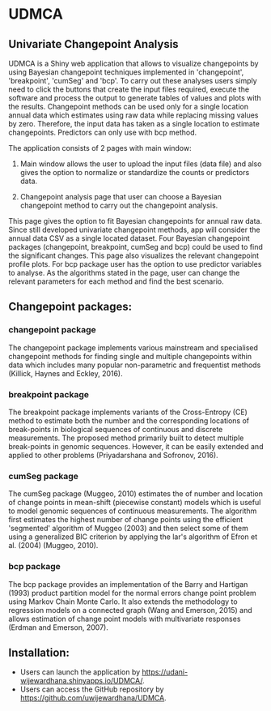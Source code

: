 # UDMCA

## Univariate Changepoint Analysis

UDMCA is a Shiny web application that allows to visualize changepoints by using Bayesian changepoint techniques implemented in 'changepoint', 'breakpoint', 'cumSeg' and 'bcp'. To carry out these analyses users simply need to click the buttons that create the input files required, execute the software and process the output to generate tables of values and plots with the results. Changepoint methods can be used only for a single location annual data which estimates using raw data while replacing missing values by zero. Therefore, the input data has taken as a single location to estimate changepoints. Predictors can only use with bcp method.

The application consists of 2 pages with main window: 

1)	Main window allows the user to upload the input files (data file) and also gives the option to normalize or standardize the counts or predictors data. 

2)	Changepoint analysis page that user can choose a Bayesian changepoint method to carry out the changepoint analysis.

This page gives the option to fit Bayesian changepoints for annual raw data. Since still developed univariate changepoint methods, app will consider the annual data CSV as a single located dataset. Four Bayesian changepoint packages (changepoint, breakpoint, cumSeg and bcp) could be used to find the significant changes. This page also visualizes the relevant changepoint profile plots. For bcp package user has the option to use predictor variables to analyse. As the algorithms stated in the page, user can change the relevant parameters for each method and find the best scenario.

## Changepoint packages:

### changepoint package

The changepoint package implements various mainstream and specialised changepoint methods for finding single and multiple changepoints within data which includes many popular non-parametric and frequentist methods (Killick, Haynes and Eckley, 2016). 

### breakpoint package

The breakpoint package implements variants of the Cross-Entropy (CE) method to estimate both the number and the corresponding locations
of break-points in biological sequences of continuous and discrete measurements. The proposed method primarily built to detect multiple
break-points in genomic sequences. However, it can be easily extended and applied to other problems (Priyadarshana and Sofronov, 2016). 

### cumSeg package

The cumSeg package (Muggeo, 2010) estimates the of number and location of change points in mean-shift (piecewise constant) models which is useful to model genomic sequences of continuous measurements. The algorithm first estimates the highest number of change points using the efficient 'segmented' algorithm of Muggeo (2003) and then select some of them using a generalized BIC criterion by applying the lar's algorithm of Efron et al. (2004) (Muggeo, 2010).

### bcp package

The bcp package provides an implementation of the Barry and Hartigan (1993) product partition model for the normal errors change point problem using Markov Chain Monte Carlo. It also extends the methodology to regression models on a connected graph (Wang and Emerson, 2015) and allows estimation of change point models with multivariate responses (Erdman and Emerson, 2007).

## Installation:

- Users can launch the application by https://udani-wijewardhana.shinyapps.io/UDMCA/.
- Users can access the GitHub repository by https://github.com/uwijewardhana/UDMCA.
